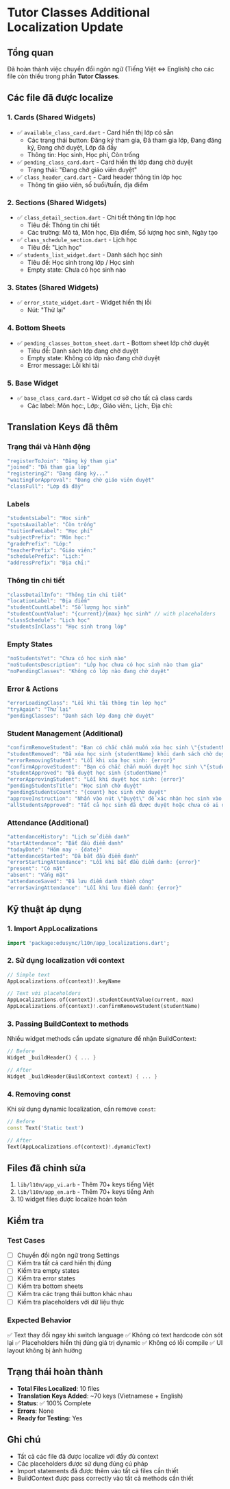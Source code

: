 # Tutor Classes Additional Localization Update

## Tổng quan

Đã hoàn thành việc chuyển đổi ngôn ngữ (Tiếng Việt ⇔ English) cho các file còn thiếu trong phần **Tutor Classes**.

## Các file đã được localize

### 1. Cards (Shared Widgets)

- ✅ `available_class_card.dart` - Card hiển thị lớp có sẵn
  - Các trạng thái button: Đăng ký tham gia, Đã tham gia lớp, Đang đăng ký, Đang chờ duyệt, Lớp đã đầy
  - Thông tin: Học sinh, Học phí, Còn trống
- ✅ `pending_class_card.dart` - Card hiển thị lớp đang chờ duyệt
  - Trạng thái: "Đang chờ giáo viên duyệt"
- ✅ `class_header_card.dart` - Card header thông tin lớp học
  - Thông tin giáo viên, số buổi/tuần, địa điểm

### 2. Sections (Shared Widgets)

- ✅ `class_detail_section.dart` - Chi tiết thông tin lớp học
  - Tiêu đề: Thông tin chi tiết
  - Các trường: Mô tả, Môn học, Địa điểm, Số lượng học sinh, Ngày tạo
- ✅ `class_schedule_section.dart` - Lịch học
  - Tiêu đề: "Lịch học"
- ✅ `students_list_widget.dart` - Danh sách học sinh
  - Tiêu đề: Học sinh trong lớp / Học sinh
  - Empty state: Chưa có học sinh nào

### 3. States (Shared Widgets)

- ✅ `error_state_widget.dart` - Widget hiển thị lỗi
  - Nút: "Thử lại"

### 4. Bottom Sheets

- ✅ `pending_classes_bottom_sheet.dart` - Bottom sheet lớp chờ duyệt
  - Tiêu đề: Danh sách lớp đang chờ duyệt
  - Empty state: Không có lớp nào đang chờ duyệt
  - Error message: Lỗi khi tải

### 5. Base Widget

- ✅ `base_class_card.dart` - Widget cơ sở cho tất cả class cards
  - Các label: Môn học:, Lớp:, Giáo viên:, Lịch:, Địa chỉ:

## Translation Keys đã thêm

### Trạng thái và Hành động

```dart
"registerToJoin": "Đăng ký tham gia"
"joined": "Đã tham gia lớp"
"registering2": "Đang đăng ký..."
"waitingForApproval": "Đang chờ giáo viên duyệt"
"classFull": "Lớp đã đầy"
```

### Labels

```dart
"studentsLabel": "Học sinh"
"spotsAvailable": "Còn trống"
"tuitionFeeLabel": "Học phí"
"subjectPrefix": "Môn học:"
"gradePrefix": "Lớp:"
"teacherPrefix": "Giáo viên:"
"schedulePrefix": "Lịch:"
"addressPrefix": "Địa chỉ:"
```

### Thông tin chi tiết

```dart
"classDetailInfo": "Thông tin chi tiết"
"locationLabel": "Địa điểm"
"studentCountLabel": "Số lượng học sinh"
"studentCountValue": "{current}/{max} học sinh" // with placeholders
"classSchedule": "Lịch học"
"studentsInClass": "Học sinh trong lớp"
```

### Empty States

```dart
"noStudentsYet": "Chưa có học sinh nào"
"noStudentsDescription": "Lớp học chưa có học sinh nào tham gia"
"noPendingClasses": "Không có lớp nào đang chờ duyệt"
```

### Error & Actions

```dart
"errorLoadingClass": "Lỗi khi tải thông tin lớp học"
"tryAgain": "Thử lại"
"pendingClasses": "Danh sách lớp đang chờ duyệt"
```

### Student Management (Additional)

```dart
"confirmRemoveStudent": "Bạn có chắc chắn muốn xóa học sinh \"{studentName}\" khỏi danh sách chờ duyệt?"
"studentRemoved": "Đã xóa học sinh {studentName} khỏi danh sách chờ duyệt"
"errorRemovingStudent": "Lỗi khi xóa học sinh: {error}"
"confirmApproveStudent": "Bạn có chắc chắn muốn duyệt học sinh \"{studentName}\" vào lớp học?"
"studentApproved": "Đã duyệt học sinh {studentName}"
"errorApprovingStudent": "Lỗi khi duyệt học sinh: {error}"
"pendingStudentsTitle": "Học sinh chờ duyệt"
"pendingStudentsCount": "{count} học sinh chờ duyệt"
"approveInstruction": "Nhấn vào nút \"Duyệt\" để xác nhận học sinh vào lớp"
"allStudentsApproved": "Tất cả học sinh đã được duyệt hoặc chưa có ai đăng ký"
```

### Attendance (Additional)

```dart
"attendanceHistory": "Lịch sử điểm danh"
"startAttendance": "Bắt đầu điểm danh"
"todayDate": "Hôm nay - {date}"
"attendanceStarted": "Đã bắt đầu điểm danh"
"errorStartingAttendance": "Lỗi khi bắt đầu điểm danh: {error}"
"present": "Có mặt"
"absent": "Vắng mặt"
"attendanceSaved": "Đã lưu điểm danh thành công"
"errorSavingAttendance": "Lỗi khi lưu điểm danh: {error}"
```

## Kỹ thuật áp dụng

### 1. Import AppLocalizations

```dart
import 'package:edusync/l10n/app_localizations.dart';
```

### 2. Sử dụng localization với context

```dart
// Simple text
AppLocalizations.of(context)!.keyName

// Text với placeholders
AppLocalizations.of(context)!.studentCountValue(current, max)
AppLocalizations.of(context)!.confirmRemoveStudent(studentName)
```

### 3. Passing BuildContext to methods

Nhiều widget methods cần update signature để nhận BuildContext:

```dart
// Before
Widget _buildHeader() { ... }

// After
Widget _buildHeader(BuildContext context) { ... }
```

### 4. Removing const

Khi sử dụng dynamic localization, cần remove `const`:

```dart
// Before
const Text('Static text')

// After
Text(AppLocalizations.of(context)!.dynamicText)
```

## Files đã chỉnh sửa

1. `lib/l10n/app_vi.arb` - Thêm 70+ keys tiếng Việt
2. `lib/l10n/app_en.arb` - Thêm 70+ keys tiếng Anh
3. 10 widget files được localize hoàn toàn

## Kiểm tra

### Test Cases

- [ ] Chuyển đổi ngôn ngữ trong Settings
- [ ] Kiểm tra tất cả card hiển thị đúng
- [ ] Kiểm tra empty states
- [ ] Kiểm tra error states
- [ ] Kiểm tra bottom sheets
- [ ] Kiểm tra các trạng thái button khác nhau
- [ ] Kiểm tra placeholders với dữ liệu thực

### Expected Behavior

✅ Text thay đổi ngay khi switch language
✅ Không có text hardcode còn sót lại
✅ Placeholders hiển thị đúng giá trị dynamic
✅ Không có lỗi compile
✅ UI layout không bị ảnh hưởng

## Trạng thái hoàn thành

- **Total Files Localized**: 10 files
- **Translation Keys Added**: ~70 keys (Vietnamese + English)
- **Status**: ✅ 100% Complete
- **Errors**: None
- **Ready for Testing**: Yes

## Ghi chú

- Tất cả các file đã được localize với đầy đủ context
- Các placeholders được sử dụng đúng cú pháp
- Import statements đã được thêm vào tất cả files cần thiết
- BuildContext được pass correctly vào tất cả methods cần thiết
